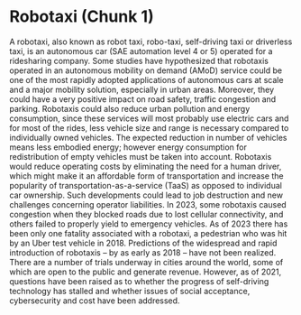 # Robotaxi (Chunk 1)
A robotaxi, also known as robot taxi, robo-taxi, self-driving taxi or driverless taxi, is an autonomous car (SAE automation level 4 or 5) operated for a ridesharing company. Some studies have hypothesized that robotaxis operated in an autonomous mobility on demand (AMoD) service could be one of the most rapidly adopted applications of autonomous cars at scale and a major mobility solution, especially in urban areas. Moreover, they could have a very positive impact on road safety, traffic congestion and parking. Robotaxis could also reduce urban pollution and energy consumption, since these services will most probably use electric cars and for most of the rides, less vehicle size and range is necessary compared to individually owned vehicles. The expected reduction in number of vehicles means less embodied energy; however energy consumption for redistribution of empty vehicles must be taken into account. Robotaxis would reduce operating costs by eliminating the need for a human driver, which might make it an affordable form of transportation and increase the popularity of transportation-as-a-service (TaaS) as opposed to individual car ownership. Such developments could lead to job destruction and new challenges concerning operator liabilities. In 2023, some robotaxis caused congestion when they blocked roads due to lost cellular connectivity, and others failed to properly yield to emergency vehicles. As of 2023 there has been only one fatality associated with a robotaxi, a pedestrian who was hit by an Uber test vehicle in 2018. Predictions of the widespread and rapid introduction of robotaxis – by as early as 2018 – have not been realized. There are a number of trials underway in cities around the world, some of which are open to the public and generate revenue. However, as of 2021, questions have been raised as to whether the progress of self-driving technology has stalled and whether issues of social acceptance, cybersecurity and cost have been addressed.

